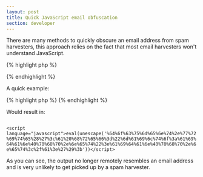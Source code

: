 ```yaml
---
layout: post
title: Quick JavaScript email obfuscation
section: developer
---
```

<p>There are many methods to quickly obscure an email address from spam harvesters, this approach relies on the fact that most email harvesters won't understand JavaScript.</p>

{% highlight php %}
<?php
/**
 * Obfuscate an email address
 *
 * @author      Aidan Lister &lt;aidan@php.net&gt;
 * @version     1.1.0
 * @link        http://aidanlister.com/2004/04/quick-javascript-email-obfuscation/
 * @param       string      $email      E-mail
 * @param       string      $text       Text
 */
function mail_obfuscate($email, $text = '')
{
    // Default text
    if (empty($text)) {
$text = $email;
    }
    
    // Create string
    $string = sprintf('document.write(\'&lt;a href=&quot;mailto:%s&quot;&gt;%s&lt;/a&gt;\');',
            htmlspecialchars($email),
            htmlspecialchars($text));

    // Encode    
    for ($encode = '', $i = 0; $i &lt; strlen($string); $i++) {
        $encode .= '%' . bin2hex($string[$i]);
    }

    // Javascript
    $javascript = '&lt;script language=&quot;javascript&quot;&gt;eval(unescape(\'' . $encode . '\'))&lt;/script&gt;';

    return $javascript;
}
?>
{% endhighlight %}

<p>A quick example:</p>
{% highlight php %}
<?php
echo mail_obfuscate('aidan@php.net');
?>
{% endhighlight %}

<p>Would result in:</p>
<code>
&lt;script language=&quot;javascript&quot;&gt;eval(unescape('%64%6f%63%75%6d%65%6e%74%2e%77%72%69%74%65%28%27%3c%61%20%68%72%65%66%3d%22%6d%61%69%6c%74%6f%3a%61%69%64%61%6e%40%70%68%70%2e%6e%65%74%22%3e%61%69%64%61%6e%40%70%68%70%2e%6e%65%74%3c%2f%61%3e%27%29%3b'))&lt;/script&gt;
</code>

<p>As you can see, the output no longer remotely resembles an email address and is very unlikely to get picked up by a spam harvester.</p>